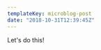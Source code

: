 ```yaml
---
templateKey: microblog-post
date: "2018-10-31T12:39:45Z"
---
```


Let's do this!

<img src="/wp-content/uploads/2018/10/Screen-Shot-2018-10-31-at-7.36.51-AM.png" alt="" />
